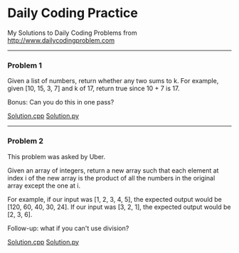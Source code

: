 # Daily Coding Practice

My Solutions to Daily Coding Problems from <http://www.dailycodingproblem.com>

***

### Problem 1

Given a list of numbers, return whether any two sums to k. For example, given [10, 15, 3, 7] and k of 17, return true since 10 + 7 is 17.

Bonus: Can you do this in one pass?

[Solution.cpp](https://github.com/ajays3/dailyCodingPractice/blob/master/solutions/problem1.cpp "Problem-1 Solution") [Solution.py](https://github.com/ajays3/dailyCodingPractice/blob/master/solutions_py/problem1.py)

---

### Problem 2
This problem was asked by Uber.

Given an array of integers, return a new array such that each element at index i of the new array is the product of all the numbers in the original array except the one at i.

For example, if our input was [1, 2, 3, 4, 5], the expected output would be [120, 60, 40, 30, 24]. If our input was [3, 2, 1], the expected output would be [2, 3, 6].

Follow-up: what if you can't use division?

[Solution.cpp](https://github.com/ajays3/dailyCodingPractice/blob/master/solutions_cpp/problem2.cpp) [Solution.py](https://github.com/ajays3/dailyCodingPractice/blob/master/solutions_py/problem2.py)